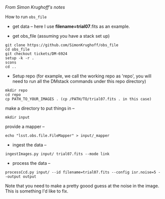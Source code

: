 *From Simon Krughoff's notes*

How to run `obs_file`

* get data – here I use **filename=trial07**.fits as an example.

* get obs_file (assuming you have a stack set up)
```
git clone https://github.com/SimonKrughoff/obs_file
cd obs_file
git checkout tickets/DM-6924
setup -k -r .
scons
cd ..
```

* Setup repo (for example, we call the working repo as 'repo', you will need to run all the DMstack commands under this repo directory)
```
mkdir repo
cd repo
cp PATH_TO_YOUR_IMAGES . (cp /PATH/TO/trial07.fits . in this case)
```

make a directory to put things in – 
```
mkdir input
```

provide a mapper – 
```
echo "lsst.obs.file.FileMapper" > input/_mapper
```

* ingest the data – 
```
ingestImages.py input/ trial07.fits --mode link
```

* process the data – 
```
processCcd.py input/ --id filename=trial07.fits --config isr.noise=5 --output output
```

Note that you need to make a pretty goood guess at the noise in the image.  This is something I'd like to fix.

